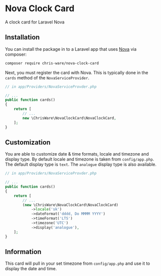 # Nova Clock Card
A clock card for Laravel Nova

 ## Installation

You can install the package in to a Laravel app that uses [Nova](https://nova.laravel.com) via composer:

```bash
composer require chris-ware/nova-clock-card
```

Next, you must register the card with Nova. This is typically done in the `cards` method of the `NovaServiceProvider`.

```php
// in app/Providers/NovaServiceProvder.php

// ...
public function cards()
{
    return [
        // ...
        new \ChrisWare\NovaClockCard\NovaClockCard,
    ];
}
```

 ## Customization
 You are able to customize date & time formats, locale and timezone and display type. By default locale and timezone is taken from `config/app.php`. The default display type is `text`. The `analogue` display type is also available.

```php
// in app/Providers/NovaServiceProvder.php

// ...
public function cards()
{
    return [
        // ...
        (new \ChrisWare\NovaClockCard\NovaClockCard)
            ->locale('sk')
            ->dateFormat('dddd, Do MMMM YYYY')
            ->timeFormat('LTS')
            ->timezone('UTC')
            ->display('analogue'),
    ];
}
```

 ## Information
 This card will pull in your set timezone from `config/app.php` and use it to display the date and time.
